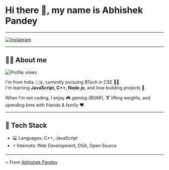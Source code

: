 # Hi there 👋, my name is Abhishek Pandey

---

[![Instagram](https://img.shields.io/badge/Instagram-E4405F?style=for-the-badge&logo=instagram&logoColor=white)](https://instagram.com/)

---

## 🧑‍💻 About me  

![Profile views](https://komarev.com/ghpvc/?username=abhishek123&color=blue&style=flat)

I'm from India 🇮🇳, currently pursuing BTech in CSE 👨‍🎓.  
I'm learning **JavaScript, C++, Node.js**, and love building projects 🚀.  

When I'm not coding, I enjoy 🎮 gaming (BGMI), 🏋️ lifting weights, and spending time with friends & family ❤️.  

---

## 🚀 Tech Stack
- 💻 Languages: C++, JavaScript  
- ⚡ Interests: Web Development, DSA, Open Source  

---

⭐️ From [Abhishek Pandey](https://github.com/pandet-9267)
